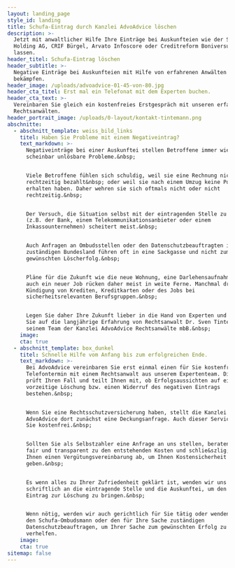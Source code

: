 ```yaml
---
layout: landing_page
style_id: landing
title: Schufa-Eintrag durch Kanzlei AdvoAdvice löschen
description: >-
  Jetzt mit anwaltlicher Hilfe Ihre Einträge bei Auskunfteien wie der Schufa
  Holding AG, CRIF Bürgel, Arvato Infoscore oder Creditreform Boniversum löschen
  lassen.
header_titel: Schufa-Eintrag löschen
header_subtitle: >-
  Negative Einträge bei Auskunfteien mit Hilfe von erfahrenen Anwälten
  bekämpfen.
header_image: /uploads/advoadvice-01-45-von-80.jpg
header_cta_titel: Erst mal ein Telefonat mit dem Experten buchen.
header_cta_text: >-
  Vereinbaren Sie gleich ein kostenfreies Erstgespräch mit unseren erfahrenen
  Rechtsanwälten.
header_portrait_image: /uploads/0-layout/kontakt-tintemann.png
abschnitte:
  - abschnitt_template: weiss_bild_links
    titel: Haben Sie Probleme mit einem Negativeintrag?
    text_markdown: >-
      Negativeinträge bei einer Auskunftei stellen Betroffene immer wieder vor
      scheinbar unlösbare Probleme.&nbsp;


      Viele Betroffene fühlen sich schuldig, weil sie eine Rechnung nicht
      rechtzeitig bezahlt&nbsp; oder weil sie nach einem Umzug keine Post
      erhalten haben. Daher wehren sie sich oftmals nicht oder nicht
      rechtzeitig.&nbsp;


      Der Versuch, die Situation selbst mit der eintragenden Stelle zu klären
      (z.B. der Bank, einem Telekommunikationsanbieter oder einem
      Inkassounternehmen) scheitert meist.&nbsp;


      Auch Anfragen an Ombudsstellen oder den Datenschutzbeauftragten im jeweils
      zuständigen Bundesland führen oft in eine Sackgasse und nicht zum
      gewünschten Löscherfolg.&nbsp;


      Pläne für die Zukunft wie die neue Wohnung, eine Darlehensaufnahme oder
      auch ein neuer Job rücken daher meist in weite Ferne. Manchmal drohen die
      Kündigung von Krediten, Kreditkarten oder des Jobs bei
      sicherheitsrelevanten Berufsgruppen.&nbsp;


      Legen Sie daher Ihre Zukunft lieber in die Hand von Experten und vertrauen
      Sie auf die langjährige Erfahrung von Rechtsanwalt Dr. Sven Tintemann und
      seinem Team der Kanzlei AdvoAdvice Rechtsanwälte mbB.&nbsp;
    image:
    cta: true
  - abschnitt_template: box_dunkel
    titel: Schnelle Hilfe vom Anfang bis zum erfolgreichen Ende.
    text_markdown: >-
      Bei AdvoAdvice vereinbaren Sie erst einmal einen für Sie kostenfreien
      Telefontermin mit einem Rechtsanwalt aus unserem Expertenteam. Dieser
      prüft Ihren Fall und teilt Ihnen mit, ob Erfolgsaussichten auf eine
      vorzeitige Löschung bzw. einen Widerruf des negativen Eintrags
      bestehen.&nbsp;


      Wenn Sie eine Rechtsschutzversicherung haben, stellt die Kanzlei
      AdvoAdvice dort zunächst eine Deckungsanfrage. Auch dieser Service ist für
      Sie kostenfrei.&nbsp;


      Sollten Sie als Selbstzahler eine Anfrage an uns stellen, beraten wir Sie
      fair und transparent zu den entstehenden Kosten und schlie&szlig;en mit
      Ihnen einen Vergütungsvereinbarung ab, um Ihnen Kostensicherheit zu
      geben.&nbsp;


      Es wenn alles zu Ihrer Zufriedenheit geklärt ist, wenden wir uns
      schriftlich an die eintragende Stelle und die Auskunftei, um den negativen
      Eintrag zur Löschung zu bringen.&nbsp;


      Wenn nötig, werden wir auch gerichtlich für Sie tätig oder wenden uns an
      den Schufa-Ombudsmann oder den für Ihre Sache zuständigen
      Datenschutzbeauftragen, um Ihrer Sache zum gewünschten Erfolg zu
      verhelfen.
    image:
    cta: true
sitemap: false
---
```

